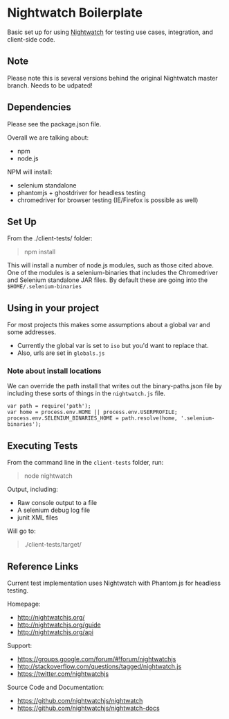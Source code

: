 

# Nightwatch Boilerplate

Basic set up for using [Nightwatch](http://nightwatchjs.org/) for testing use cases, integration, and client-side code.

## Note

Please note this is several versions behind the original Nightwatch master branch. Needs to be udpated!

## Dependencies

Please see the package.json file.

Overall we are talking about:

 - npm
 - node.js

NPM will install:
 - selenium standalone
 - phantomjs + ghostdriver for headless testing
 - chromedriver for browser testing (IE/Firefox is possible as well)

## Set Up

From the ./client-tests/ folder:

> npm install

This will install a number of node.js modules, such as those cited above. One of the modules is a selenium-binaries that includes the Chromedriver and Selenium standalone JAR files. By default these are going into the `$HOME/.selenium-binaries`

## Using in your project

For most projects this makes some assumptions about a global var and some addresses.

 - Currently the global var is set to `iso` but you'd want to replace that.
 - Also, urls are set in `globals.js`

### Note about install locations

We can override the path install that writes out the binary-paths.json file by including these sorts of things in the `nightwatch.js` file.

```
var path = require('path');
var home = process.env.HOME || process.env.USERPROFILE;
process.env.SELENIUM_BINARIES_HOME = path.resolve(home, '.selenium-binaries');
```

## Executing Tests

From the command line in the `client-tests` folder, run:

> node nightwatch

Output, including:

- Raw console output to a file
- A selenium debug log file
- junit XML files

Will go to:

> ./client-tests/target/

## Reference Links

Current test implementation uses Nightwatch with Phantom.js for headless testing.

Homepage:
- http://nightwatchjs.org/
- http://nightwatchjs.org/guide
- http://nightwatchjs.org/api

Support:
 - https://groups.google.com/forum/#!forum/nightwatchjs
 - http://stackoverflow.com/questions/tagged/nightwatch.js
 - https://twitter.com/nightwatchjs

Source Code and Documentation:
- https://github.com/nightwatchjs/nightwatch
- https://github.com/nightwatchjs/nightwatch-docs
